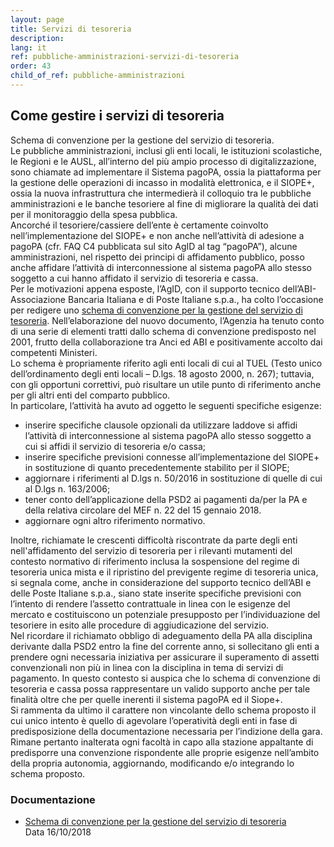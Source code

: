 ```yaml
---
layout: page
title: Servizi di tesoreria
description: 
lang: it
ref: pubbliche-amministrazioni-servizi-di-tesoreria
order: 43
child_of_ref: pubbliche-amministrazioni
---
```


## Come gestire i servizi di tesoreria

Schema di convenzione per la gestione del servizio di tesoreria.  
Le pubbliche amministrazioni, inclusi gli enti locali, le istituzioni scolastiche, le Regioni e le AUSL, all’interno del più ampio processo di digitalizzazione, sono chiamate ad implementare il Sistema pagoPA, ossia la piattaforma per la gestione delle operazioni di incasso in modalità elettronica, e il SIOPE+, ossia la nuova infrastruttura che intermedierà il colloquio tra le pubbliche amministrazioni e le banche tesoriere al fine di migliorare la qualità dei dati per il monitoraggio della spesa pubblica.  
Ancorché il tesoriere/cassiere dell’ente è certamente coinvolto nell’implementazione del SIOPE+ e non anche nell’attività di adesione a pagoPA (cfr. FAQ C4 pubblicata sul sito AgID al tag “pagoPA”), alcune amministrazioni, nel rispetto dei principi di affidamento pubblico, posso anche affidare l’attività di interconnessione al sistema pagoPA allo stesso soggetto a cui hanno affidato il servizio di tesoreria e cassa.  
Per le motivazioni appena esposte, l’AgID, con il supporto tecnico dell’ABI-Associazione Bancaria Italiana e di Poste Italiane s.p.a., ha colto l’occasione per redigere uno [schema di convenzione per la gestione del servizio di tesoreria](https://github.com/italia/lg-pagopa-docs/blob/master/documentazione_tecnica_collegata/tesoreria/schema_convenzione_tesoreria.zip). Nell’elaborazione del nuovo documento, l’Agenzia ha tenuto conto di una serie di elementi tratti dallo schema di convenzione predisposto nel 2001, frutto della collaborazione tra Anci ed ABI e positivamente accolto dai competenti Ministeri.  
Lo schema è propriamente riferito agli enti locali di cui al TUEL (Testo unico dell’ordinamento degli enti locali – D.lgs. 18 agosto 2000, n. 267); tuttavia, con gli opportuni correttivi, può risultare un utile punto di riferimento anche per gli altri enti del comparto pubblico.  
In particolare, l’attività ha avuto ad oggetto le seguenti specifiche esigenze:
* inserire specifiche clausole opzionali da utilizzare laddove si affidi l’attività di interconnessione al sistema pagoPA allo stesso soggetto a cui si affidi il servizio di tesoreria e/o cassa;
* inserire specifiche previsioni connesse all’implementazione del SIOPE+ in sostituzione di quanto precedentemente stabilito per il SIOPE;
* aggiornare i riferimenti al D.lgs n. 50/2016 in sostituzione di quelle di cui al D.lgs n. 163/2006;
* tener conto dell’applicazione della PSD2 ai pagamenti da/per la PA e della relativa circolare del MEF n. 22 del 15 gennaio 2018.
* aggiornare ogni altro riferimento normativo.

Inoltre, richiamate le crescenti difficoltà riscontrate da parte degli enti nell'affidamento del servizio di tesoreria per i rilevanti mutamenti del contesto normativo di riferimento  inclusa la sospensione del regime di tesoreria unica mista e il ripristino del previgente regime di tesoreria unica,  si segnala come, anche in considerazione del supporto tecnico dell’ABI e delle Poste Italiane s.p.a., siano state inserite specifiche previsioni con l’intento di rendere l’assetto contrattuale in linea con le esigenze del mercato e costituiscono un potenziale presupposto per l’individuazione del tesoriere in esito alle procedure di aggiudicazione del servizio.  
Nel ricordare il richiamato obbligo di adeguamento della PA alla disciplina derivante dalla PSD2 entro la fine del corrente anno, si sollecitano gli enti a prendere ogni necessaria iniziativa per assicurare il superamento di assetti convenzionali non più in linea con la disciplina in tema di servizi di pagamento. In questo contesto si auspica che lo schema di convenzione di tesoreria e cassa possa rappresentare un valido supporto anche per tale finalità oltre che per quelle inerenti il sistema pagoPA ed il Siope+.  
Si rammenta da ultimo il carattere non vincolante dello schema proposto il cui unico intento è quello di agevolare l’operatività degli enti in fase di predisposizione della documentazione necessaria per l’indizione della gara.  
Rimane pertanto inalterata ogni facoltà in capo alla stazione appaltante di predisporre una convenzione rispondente alle proprie esigenze nell’ambito della propria autonomia, aggiornando, modificando e/o integrando lo schema proposto.  

### Documentazione

* [Schema di convenzione per la gestione del servizio di tesoreria](https://www.agid.gov.it/sites/default/files/repository_files/schema_convenzione_tesoreria.zip)  
Data 16/10/2018

